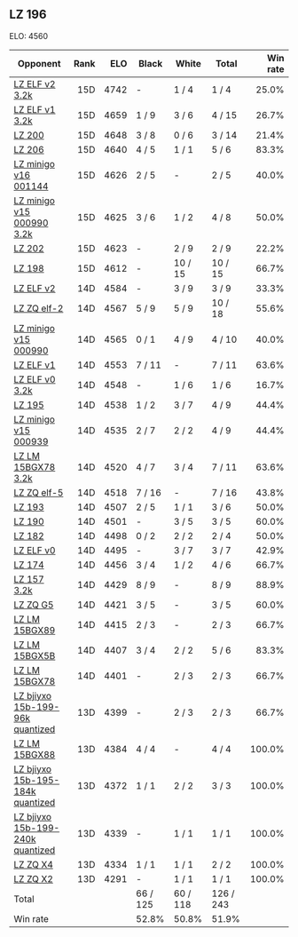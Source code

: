 ## LZ 196 ##

ELO: 4560

Opponent | Rank | ELO | Black | White | Total | Win rate
---------|-----:|----:|-------|-------|-------|-------:
[LZ ELF v2 3.2k](LZ%20ELF%20v2%203.2k.md) | 15D | 4742 | - | 1 / 4 | 1 / 4 | 25.0%
[LZ ELF v1 3.2k](LZ%20ELF%20v1%203.2k.md) | 15D | 4659 | 1 / 9 | 3 / 6 | 4 / 15 | 26.7%
[LZ 200](LZ%20200.md) | 15D | 4648 | 3 / 8 | 0 / 6 | 3 / 14 | 21.4%
[LZ 206](LZ%20206.md) | 15D | 4640 | 4 / 5 | 1 / 1 | 5 / 6 | 83.3%
[LZ minigo v16 001144](LZ%20minigo%20v16%20001144.md) | 15D | 4626 | 2 / 5 | - | 2 / 5 | 40.0%
[LZ minigo v15 000990 3.2k](LZ%20minigo%20v15%20000990%203.2k.md) | 15D | 4625 | 3 / 6 | 1 / 2 | 4 / 8 | 50.0%
[LZ 202](LZ%20202.md) | 15D | 4623 | - | 2 / 9 | 2 / 9 | 22.2%
[LZ 198](LZ%20198.md) | 15D | 4612 | - | 10 / 15 | 10 / 15 | 66.7%
[LZ ELF v2](LZ%20ELF%20v2.md) | 14D | 4584 | - | 3 / 9 | 3 / 9 | 33.3%
[LZ ZQ elf-2](LZ%20ZQ%20elf-2.md) | 14D | 4567 | 5 / 9 | 5 / 9 | 10 / 18 | 55.6%
[LZ minigo v15 000990](LZ%20minigo%20v15%20000990.md) | 14D | 4565 | 0 / 1 | 4 / 9 | 4 / 10 | 40.0%
[LZ ELF v1](LZ%20ELF%20v1.md) | 14D | 4553 | 7 / 11 | - | 7 / 11 | 63.6%
[LZ ELF v0 3.2k](LZ%20ELF%20v0%203.2k.md) | 14D | 4548 | - | 1 / 6 | 1 / 6 | 16.7%
[LZ 195](LZ%20195.md) | 14D | 4538 | 1 / 2 | 3 / 7 | 4 / 9 | 44.4%
[LZ minigo v15 000939](LZ%20minigo%20v15%20000939.md) | 14D | 4535 | 2 / 7 | 2 / 2 | 4 / 9 | 44.4%
[LZ LM 15BGX78 3.2k](LZ%20LM%2015BGX78%203.2k.md) | 14D | 4520 | 4 / 7 | 3 / 4 | 7 / 11 | 63.6%
[LZ ZQ elf-5](LZ%20ZQ%20elf-5.md) | 14D | 4518 | 7 / 16 | - | 7 / 16 | 43.8%
[LZ 193](LZ%20193.md) | 14D | 4507 | 2 / 5 | 1 / 1 | 3 / 6 | 50.0%
[LZ 190](LZ%20190.md) | 14D | 4501 | - | 3 / 5 | 3 / 5 | 60.0%
[LZ 182](LZ%20182.md) | 14D | 4498 | 0 / 2 | 2 / 2 | 2 / 4 | 50.0%
[LZ ELF v0](LZ%20ELF%20v0.md) | 14D | 4495 | - | 3 / 7 | 3 / 7 | 42.9%
[LZ 174](LZ%20174.md) | 14D | 4456 | 3 / 4 | 1 / 2 | 4 / 6 | 66.7%
[LZ 157 3.2k](LZ%20157%203.2k.md) | 14D | 4429 | 8 / 9 | - | 8 / 9 | 88.9%
[LZ ZQ G5](LZ%20ZQ%20G5.md) | 14D | 4421 | 3 / 5 | - | 3 / 5 | 60.0%
[LZ LM 15BGX89](LZ%20LM%2015BGX89.md) | 14D | 4415 | 2 / 3 | - | 2 / 3 | 66.7%
[LZ LM 15BGX5B](LZ%20LM%2015BGX5B.md) | 14D | 4407 | 3 / 4 | 2 / 2 | 5 / 6 | 83.3%
[LZ LM 15BGX78](LZ%20LM%2015BGX78.md) | 14D | 4401 | - | 2 / 3 | 2 / 3 | 66.7%
[LZ bjiyxo 15b-199-96k quantized](LZ%20bjiyxo%2015b-199-96k%20quantized.md) | 13D | 4399 | - | 2 / 3 | 2 / 3 | 66.7%
[LZ LM 15BGX88](LZ%20LM%2015BGX88.md) | 13D | 4384 | 4 / 4 | - | 4 / 4 | 100.0%
[LZ bjiyxo 15b-195-184k quantized](LZ%20bjiyxo%2015b-195-184k%20quantized.md) | 13D | 4372 | 1 / 1 | 2 / 2 | 3 / 3 | 100.0%
[LZ bjiyxo 15b-199-240k quantized](LZ%20bjiyxo%2015b-199-240k%20quantized.md) | 13D | 4339 | - | 1 / 1 | 1 / 1 | 100.0%
[LZ ZQ X4](LZ%20ZQ%20X4.md) | 13D | 4334 | 1 / 1 | 1 / 1 | 2 / 2 | 100.0%
[LZ ZQ X2](LZ%20ZQ%20X2.md) | 13D | 4291 | - | 1 / 1 | 1 / 1 | 100.0%
Total | | | 66 / 125 | 60 / 118 | 126 / 243 | 
Win rate| | | 52.8% | 50.8% | 51.9% | 
